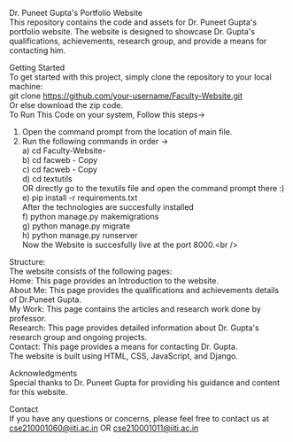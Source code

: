Dr. Puneet Gupta's Portfolio Website<br />
This repository contains the code and assets for Dr. Puneet Gupta's portfolio website. The website is designed to showcase Dr. Gupta's qualifications, achievements, research group, and provide a means for contacting him.<br />






Getting Started<br />
To get started with this project, simply clone the repository to your local machine:<br />
git clone https://github.com/your-username/Faculty-Website.git<br />
Or else download the zip code.<br />
To Run This Code on your system, Follow this steps-><br />
1) Open the command prompt from the location of main file.<br />
2) Run the following commands in order -> <br />
   a)    cd Faculty-Website-<br />
   b)    cd facweb - Copy<br />
   c)    cd facweb - Copy<br />
   d)    cd textutils<br />
 OR directly go to the texutils file and open the command prompt there :)<br />
   e)    pip install -r requirements.txt<br />
 After the technologies are succesfully installed<br />
   f)    python manage.py makemigrations <br />
   g)    python manage.py migrate<br />
   h)    python manage.py runserver<br />
 Now the Website is succesfully live at the port 8000.<br />



Structure:<br />
The website consists of the following pages:<br />
Home: This page provides an Introduction to the website.<br />
About Me: This page provides the qualifications and achievements details of Dr.Puneet Gupta.<br />
My Work: This page contains the articles and research work done by professor.<br />
Research: This page provides detailed information about Dr. Gupta's research group and ongoing projects.<br />
Contact: This page provides a means for contacting Dr. Gupta.<br />
The website is built using HTML, CSS, JavaScript, and Django.<br />

Acknowledgments<br />
Special thanks to Dr. Puneet Gupta for providing his guidance and content for this website.<br />

Contact<br />
If you have any questions or concerns, please feel free to contact us at cse210001060@iiti.ac.in OR cse210001011@iiti.ac.in<br />







